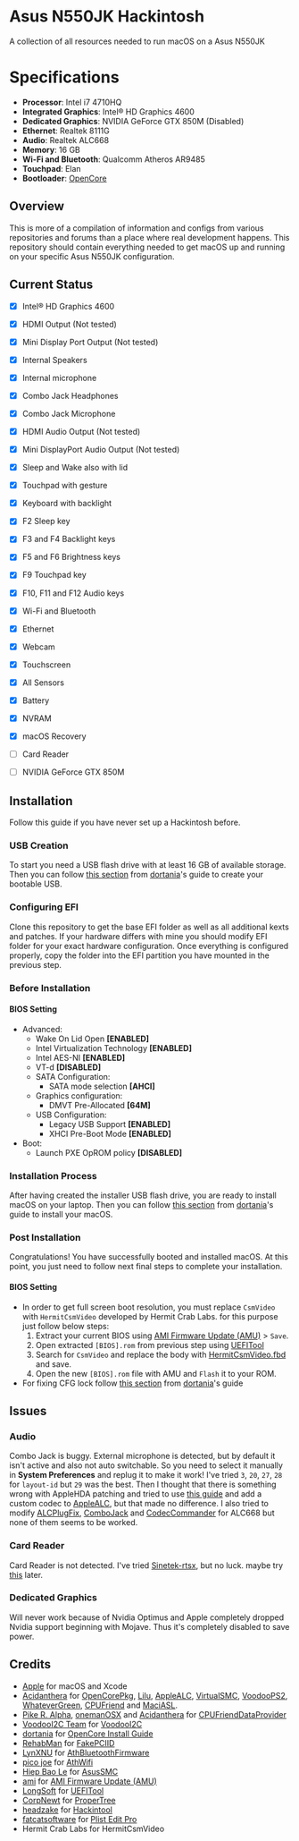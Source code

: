 # Asus N550JK Hackintosh
A collection of all resources needed to run macOS on a Asus N550JK

# Specifications
- **Processor**: Intel i7 4710HQ                    
- **Integrated Graphics**: Intel® HD Graphics 4600
- **Dedicated Graphics**: NVIDIA GeForce GTX 850M (Disabled)
- **Ethernet**: Realtek 8111G
- **Audio**: Realtek ALC668
- **Memory**: 16 GB
- **Wi-Fi and Bluetooth**: Qualcomm Atheros AR9485
- **Touchpad**: Elan
- **Bootloader**: [OpenCore](https://github.com/acidanthera/OpenCorePkg)

## Overview
This is more of a compilation of information and configs from various repositories and forums than a place where real development happens. This repository should contain everything needed to get macOS up and running on your specific Asus N550JK configuration.


## Current Status
- [x] Intel® HD Graphics 4600
- [x] HDMI Output (Not tested)
- [x] Mini Display Port Output (Not tested)
- [x] Internal Speakers
- [x] Internal microphone
- [x] Combo Jack Headphones
- [x] Combo Jack Microphone
- [x] HDMI Audio Output (Not tested)
- [x] Mini DisplayPort Audio Output (Not tested)
- [x] Sleep and Wake also with lid
- [x] Touchpad with gesture
- [x] Keyboard with backlight
- [x] F2 Sleep key
- [x] F3 and F4 Backlight keys
- [x] F5 and F6 Brightness keys
- [x] F9 Touchpad key
- [x] F10, F11 and F12 Audio keys
- [x] Wi-Fi and Bluetooth
- [x] Ethernet
- [x] Webcam
- [x] Touchscreen
- [x] All Sensors
- [x] Battery
- [x] NVRAM
- [x] macOS Recovery
- [ ] Card Reader
- [ ] NVIDIA GeForce GTX 850M


## Installation
Follow this guide if you have never set up a Hackintosh before.

### USB Creation
To start you need a USB flash drive with at least 16 GB of available storage. Then you can follow [this section](https://dortania.github.io/OpenCore-Install-Guide/installer-guide/) from [dortania](https://github.com/dortania)'s guide to create your bootable USB.

### Configuring EFI
Clone this repository to get the base EFI folder as well as all additional kexts and patches. If your hardware differs with mine you should modify EFI folder for your exact hardware configuration. Once everything is configured properly, copy the folder into the EFI partition you have mounted in the previous step.

### Before Installation
#### BIOS Setting
- Advanced:
	- Wake On Lid Open **[ENABLED]**
	- Intel Virtualization Technology **[ENABLED]**
	- Intel AES-NI **[ENABLED]**
	- VT-d **[DISABLED]**
	- SATA Configuration:
		- SATA mode selection **[AHCI]**
	- Graphics configuration:
		- DMVT Pre-Allocated **[64M]**
	- USB Configuration:
		- Legacy USB Support **[ENABLED]**
		- XHCI Pre-Boot Mode **[ENABLED]**
- Boot:
	- Launch PXE OpROM policy **[DISABLED]**

### Installation Process
After having created the installer USB flash drive, you are ready to install macOS on your laptop. Then you can follow [this section](https://dortania.github.io/OpenCore-Install-Guide/installation/installation-process.html) from [dortania](https://github.com/dortania)'s guide to install your macOS.

### Post Installation
Congratulations! You have successfully booted and installed macOS. At this point, you just need to follow next final steps to complete your installation.

#### BIOS Setting
- In order to get full screen boot resolution, you must replace `CsmVideo` with `HermitCsmVideo` developed by Hermit Crab Labs. for this purpose just follow below steps:
	1. Extract your current BIOS using [AMI Firmware Update (AMU)](https://www.ami.com/products/firmware-tools-and-utilities/bios-uefi-utilities/) > `Save`.
	2. Open extracted `[BIOS].rom` from previous step using [UEFITool](https://github.com/LongSoft/UEFITool)
	3. Search for `CsmVideo` and replace the body with [HermitCsmVideo.fbd](BIOS/HermitCsmVideo.fbd) and save.
	4. Open the new `[BIOS].rom` file with AMU and `Flash` it to your ROM.
- For fixing CFG lock follow [this section](https://dortania.github.io/OpenCore-Post-Install/misc/msr-lock.html) from [dortania](https://github.com/dortania)'s guide


## Issues
### Audio
Combo Jack is buggy. External microphone is detected, but by default it isn't active and also not auto switchable. So you need to select it manually in  **System Preferences** and replug it to make it work! I've tried `3`, `20`, `27`, `28` for `layout-id` but `29` was the best. Then I thought that there is something wrong with AppleHDA patching and tried to use [this guide](https://osxlatitude.com/forums/topic/1946-complete-applehda-patching-guide/) and add a custom codec to [AppleALC](https://github.com/acidanthera/AppleALC), but that made no difference. I also tried to modify [ALCPlugFix](https://github.com/Sniki/ALCPlugFix), [ComboJack](https://github.com/lvs1974/ComboJack) and [CodecCommander](https://github.com/RehabMan/EAPD-Codec-Commander) for ALC668 but none of them seems to be worked.

### Card Reader
Card Reader is not detected. I've tried [Sinetek-rtsx](https://github.com/cholonam/Sinetek-rtsx), but no luck. maybe try [this](https://www.noobsplanet.com/index.php?threads/fix-internal-external-card-reader-hackintosh-guide.32/) later.

### Dedicated Graphics
Will never work because of Nvidia Optimus and Apple completely dropped Nvidia support beginning with Mojave. Thus it's completely disabled to save power.


## Credits
- [Apple](https://www.apple.com) for macOS and Xcode
- [Acidanthera](https://github.com/acidanthera) for [OpenCorePkg](https://github.com/acidanthera/OpenCorePkg), [Lilu](https://github.com/acidanthera/Lilu), [AppleALC](https://github.com/acidanthera/AppleALC), [VirtualSMC](https://github.com/acidanthera/VirtualSMC), [VoodooPS2](https://github.com/acidanthera/VoodooPS2), [WhateverGreen](https://github.com/acidanthera/WhateverGreen), [CPUFriend](https://github.com/acidanthera/CPUFriend) and [MaciASL](https://github.com/acidanthera/MaciASL).
- [Pike R. Alpha](https://github.com/Piker-Alpha), [onemanOSX](https://github.com/onemanosx) and [Acidanthera](https://github.com/acidanthera) for [CPUFriendDataProvider](https://www.olarila.com/topic/5693-guide-ssdt-with-pikes-pm-script-and-use-with-cpufriend/)
- [VoodooI2C Team](https://github.com/VoodooI2C/VoodooI2C/graphs/contributors) for [VoodooI2C](https://github.com/VoodooI2C/VoodooI2C)
- [dortania](https://github.com/dortania) for [OpenCore Install Guide](https://dortania.github.io/OpenCore-Install-Guide/)  
- [RehabMan](https://github.com/RehabMan) for [FakePCIID](https://github.com/RehabMan/OS-X-Fake-PCI-ID)
- [LynXNU](https://github.com/lynxnu) for [AthBluetoothFirmware](https://github.com/lynxnu/AthBluetoothFirmware)
- [pico joe](https://www.insanelymac.com/forum/profile/1113740-pico-joe/) for [AthWifi](https://www.insanelymac.com/forum/files/file/1008-io80211family-modif/)
- [Hiep Bao Le](https://github.com/hieplpvip) for [AsusSMC](https://github.com/hieplpvip/AsusSMC)
- [ami](https://www.ami.com) for [AMI Firmware Update (AMU)](https://www.ami.com/products/firmware-tools-and-utilities/bios-uefi-utilities/)
- [LongSoft](https://github.com/LongSoft) for [UEFITool](https://github.com/LongSoft/UEFITool)
- [CorpNewt](https://github.com/corpnewt) for [ProperTree](https://github.com/corpnewt/ProperTree)
- [headzake](https://github.com/headkaze) for [Hackintool](https://github.com/headkaze/Hackintool)
- [fatcatsoftware](https://www.fatcatsoftware.com) for [Plist Edit Pro](https://www.fatcatsoftware.com/plisteditpro/)
- Hermit Crab Labs for HermitCsmVideo
